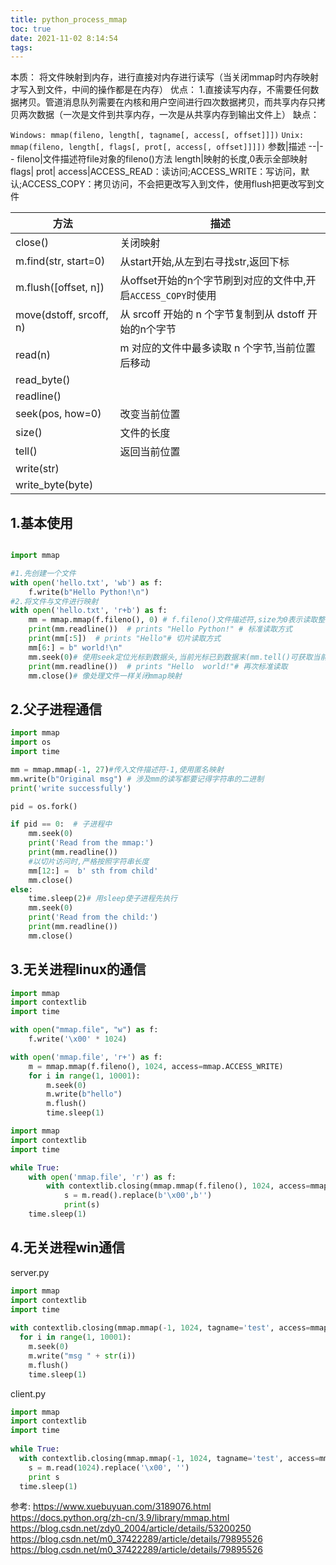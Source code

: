 ```yaml
---
title: python_process_mmap
toc: true
date: 2021-11-02 8:14:54
tags:
---
```

本质：
将文件映射到内存，进行直接对内存进行读写（当关闭mmap时内存映射才写入到文件，中间的操作都是在内存）
优点：
1.直接读写内存，不需要任何数据拷贝。管道消息队列需要在内核和用户空间进行四次数据拷贝，而共享内存只拷贝两次数据（一次是文件到共享内存，一次是从共享内存到输出文件上）
缺点：




`Windows: mmap(fileno, length[, tagname[, access[, offset]]])`
`Unix: mmap(fileno, length[, flags[, prot[, access[, offset]]]])`
参数|描述
--|--
fileno|文件描述符file对象的fileno()方法
length|映射的长度,0表示全部映射
flags|
prot|
access|ACCESS_READ：读访问;ACCESS_WRITE：写访问，默认;ACCESS_COPY：拷贝访问，不会把更改写入到文件，使用flush把更改写到文件


方法|描述
--|--
close()|关闭映射
m.find(str, start=0)|从start开始,从左到右寻找str,返回下标
m.flush([offset, n])|从offset开始的n个字节刷到对应的文件中,开启`ACCESS_COPY`时使用
move(dstoff, srcoff, n)|从 srcoff 开始的 n 个字节复制到从 dstoff 开始的n个字节
read(n)| m 对应的文件中最多读取 n 个字节,当前位置后移动
read_byte() |
readline()|
seek(pos, how=0)|改变当前位置
size()|文件的长度
tell()|返回当前位置
write(str)|
write_byte(byte)|



## 1.基本使用
```python

import mmap

#1.先创建一个文件
with open('hello.txt', 'wb') as f:
    f.write(b"Hello Python!\n")
#2.将文件与文件进行映射
with open('hello.txt', 'r+b') as f:
    mm = mmap.mmap(f.fileno(), 0) # f.fileno()文件描述符,size为0表示读取整个文件
    print(mm.readline())  # prints "Hello Python!" # 标准读取方式
    print(mm[:5])  # prints "Hello"# 切片读取方式
    mm[6:] = b" world!\n"
    mm.seek(0)# 使用seek定位光标到数据头,当前光标已到数据末(mm.tell()可获取当前光标)
    print(mm.readline())  # prints "Hello  world!"# 再次标准读取
    mm.close()# 像处理文件一样关闭mmap映射
```

## 2.父子进程通信

```python
import mmap
import os
import time

mm = mmap.mmap(-1, 27)#传入文件描述符-1,使用匿名映射
mm.write(b"Original msg") # 涉及mm的读写都要记得字符串的二进制
print('write successfully')

pid = os.fork()

if pid == 0:  # 子进程中
    mm.seek(0)
    print('Read from the mmap:')
    print(mm.readline())
    #以切片访问时,严格按照字符串长度
    mm[12:] =  b' sth from child'
    mm.close()
else:
    time.sleep(2)# 用sleep使子进程先执行
    mm.seek(0)
    print('Read from the child:')
    print(mm.readline())
    mm.close()
```


## 3.无关进程linux的通信
```python
import mmap
import contextlib
import time

with open("mmap.file", "w") as f:
    f.write('\x00' * 1024)

with open('mmap.file', 'r+') as f:
    m = mmap.mmap(f.fileno(), 1024, access=mmap.ACCESS_WRITE)
    for i in range(1, 10001):
        m.seek(0)
        m.write(b"hello")
        m.flush()
        time.sleep(1)

```

```python
import mmap
import contextlib
import time

while True:
    with open('mmap.file', 'r') as f:
        with contextlib.closing(mmap.mmap(f.fileno(), 1024, access=mmap.ACCESS_READ)) as m:
            s = m.read().replace(b'\x00',b'')
            print(s)
    time.sleep(1)
```

## 4.无关进程win通信
server.py
```python
import mmap
import contextlib
import time
 
with contextlib.closing(mmap.mmap(-1, 1024, tagname='test', access=mmap.ACCESS_WRITE)) as m:
  for i in range(1, 10001):
    m.seek(0)
    m.write("msg " + str(i))
    m.flush()
    time.sleep(1)
```

client.py
```python
import mmap
import contextlib
import time
 
while True:
  with contextlib.closing(mmap.mmap(-1, 1024, tagname='test', access=mmap.ACCESS_READ)) as m:
    s = m.read(1024).replace('\x00', '')
    print s
  time.sleep(1)
```
参考:
https://www.xuebuyuan.com/3189076.html
https://docs.python.org/zh-cn/3.9/library/mmap.html
https://blog.csdn.net/zdy0_2004/article/details/53200250
https://blog.csdn.net/m0_37422289/article/details/79895526
https://blog.csdn.net/m0_37422289/article/details/79895526